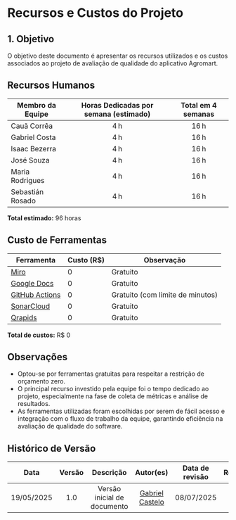 # Recursos e Custos do Projeto

## 1. Objetivo
O objetivo deste documento é apresentar os recursos utilizados e os custos associados ao projeto de avaliação de qualidade do aplicativo Agromart.

## Recursos Humanos

| Membro da Equipe     | Horas Dedicadas por semana (estimado) | Total em 4 semanas |
|----------------------|:-------------------------------------:|:--------------------:|
| Cauã Corrêa          | 4 h                                   | 16 h               |
| Gabriel Costa        | 4 h                                   | 16 h               |
| Isaac Bezerra        | 4 h                                   | 16 h               |
| José Souza           | 4 h                                   | 16 h               |
| Maria Rodrigues      | 4 h                                   | 16 h               |
| Sebastián Rosado     | 4 h                                   | 16 h               |


**Total estimado:** 96 horas

## Custo de Ferramentas

| Ferramenta            | Custo (R$)   | Observação                        |
| --------------------- | ------------ | --------------------------------- |
| [Miro](https://miro.com/)        | 0            | Gratuito                          |
| [Google Docs](https://docs.google.com/document/u/0/)        | 0            | Gratuito                          |
| [GitHub Actions](https://github.com/FCTE-Qualidade-de-Software-1/2025-1-T02-FRANCES-ALLEN/actions)        | 0            | Gratuito (com limite de minutos)         |
| [SonarCloud](https://sonarcloud.io/)        | 0            | Gratuito                          |
| [Qrapids](#)   | 0            | Gratuito                          |

**Total de custos:** R$ 0

## Observações

- Optou-se por ferramentas gratuitas para respeitar a restrição de orçamento zero.
- O principal recurso investido pela equipe foi o tempo dedicado ao projeto, especialmente na fase de coleta de métricas e análise de resultados.
- As ferramentas utilizadas foram escolhidas por serem de fácil acesso e integração com o fluxo de trabalho da equipe, garantindo eficiência na avaliação de qualidade do software.


## Histórico de Versão

|    Data    | Versão |          Descrição          |                  Autor(es)                   | Data de revisão |                  Revisor(es)                  |
| :--------: | :----: | :-------------------------: | :------------------------------------------: | :-------------: | :-------------------------------------------: |
| 19/05/2025 |  1.0   | Versão inicial de documento | [Gabriel Castelo](https://github.com/GabrielCastelo-31) |   08/07/2025    | [Cauã Corrêa](https://github.com/CauaMatheus) |
